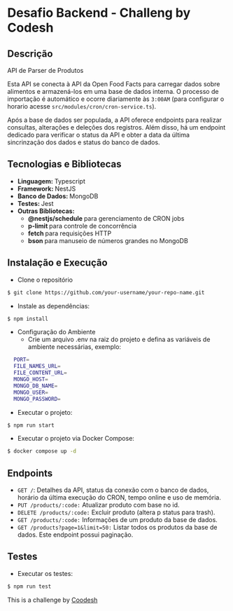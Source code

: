 # Desafio Backend - Challeng by Codesh

## Descrição
API de Parser de Produtos

Esta API se conecta à API da Open Food Facts para carregar dados sobre alimentos e armazená-los em uma base de dados interna. O processo de importação é automático e ocorre diariamente às `3:00AM` (para configurar o horario acesse `src/modules/cron/cron-service.ts`).

Após a base de dados ser populada, a API oferece endpoints para realizar consultas, alterações e deleções dos registros. Além disso, há um endpoint dedicado para verificar o status da API e obter a data da última sincrinzação dos dados e status do banco de dados.


## Tecnologias e Bibliotecas
- <b> Linguagem: </b> Typescript
- <b> Framework: </b> NestJS
- <b> Banco de Dados: </b> MongoDB
- <b> Testes: </b> Jest
- <b> Outras Bibliotecas: </b>
  - <b> @nestjs/schedule </b> para gerenciamento de CRON jobs
  - <b> p-limit </b> para controle de concorrência
  - <b> fetch </b> para requisições HTTP
  - <b> bson </b> para manuseio de números grandes no MongoDB

## Instalação e Execução
- Clone o repositório

```sh
$ git clone https://github.com/your-username/your-repo-name.git
```

- Instale as dependências:
```sh
$ npm install
```

- Configuração do Ambiente
    - Crie um arquivo .env na raiz do projeto e defina as variáveis de ambiente necessárias, exemplo:
```sh
  PORT=
  FILE_NAMES_URL=
  FILE_CONTENT_URL=
  MONGO_HOST=
  MONGO_DB_NAME=
  MONGO_USER=
  MONGO_PASSWORD=
```

-  Executar o projeto:
```sh
$ npm run start
```

- Executar o projeto via Docker Compose:
```sh
$ docker compose up -d
```

## Endpoints

- `GET /`: Detalhes da API, status da conexão com o banco de dados, horário da última execução do CRON, tempo online e uso de memória.
- `PUT /products/:code:` Atualizar produto com base no id.
- `DELETE /products/:code:` Excluir produto (altera p status para trash).
- `GET /products/:code:` Informações de um produto da base de dados.
- `GET /products?page=1&limit=50:` Listar todos os produtos da base de dados. Este endpoint possui paginação.

## Testes
- Executar os testes:
```sh
$ npm run test
```


This is a challenge by <a href="codesh.com">Coodesh</a>